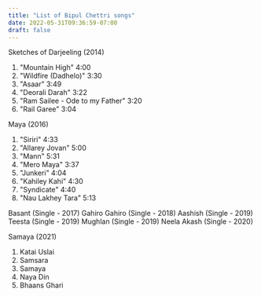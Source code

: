 ```yaml
---
title: "List of Bipul Chettri songs"
date: 2022-05-31T09:36:59-07:00
draft: false 
---
```


Sketches of Darjeeling (2014)
1.	"Mountain High"	4:00
2.	"Wildfire (Dadhelo)"	3:30
3.	"Asaar"	3:49
4.	"Deorali Darah"	3:22
5.	"Ram Sailee - Ode to my Father"	3:20
6.	"Rail Garee"	3:04

Maya (2016)
1.	"Siriri"	4:33
2.	"Allarey Jovan"	5:00
3.	"Mann"	5:31
4.	"Mero Maya"	3:37
5.	"Junkeri"	4:04
6.	"Kahiley Kahi" 4:30
7.	"Syndicate"	4:40
8.	"Nau Lakhey Tara"	5:13

Basant (Single - 2017)
Gahiro Gahiro (Single - 2018)
Aashish (Single - 2019)
Teesta (Single - 2019)
Mughlan (Single - 2019)
Neela Akash (Single - 2020)

Samaya (2021)
1. Katai Uslai 
2. Samsara 
3. Samaya 
4. Naya Din 
5. Bhaans Ghari 
